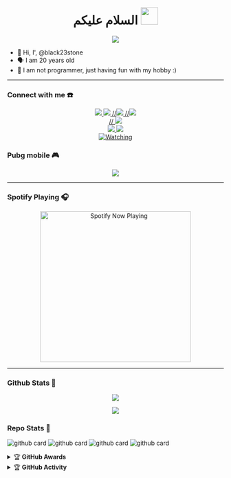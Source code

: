 <h1 align="center">السلام عليكم <img src="https://user-images.githubusercontent.com/1303154/88677602-1635ba80-d120-11ea-84d8-d263ba5fc3c0.gif" width="40px" alt=""><br></h1>
<p align="center">
  <img src="https://telegra.ph/file/383c40053bf43b7889274.jpg" />
</p>

<p align="center">

- 👼 Hi, I', @black23stone 
- 🗣️ I am 20 years old 
- 🔭 I am not programmer, just having fun with my hobby :)

</p>

------
### Connect with me ☎️
<p align="center">
  <a href="https://instagram.com/aswadd___"><img src="https://img.shields.io/badge/Instagram-E4405F?style=for-the-badge&logo=instagram&logoColor=white"/> 
  <a href="https://wa.me/62895338264382"><img src="https://img.shields.io/badge/WhatsApp-25D366?style=for-the-badge&logo=whatsapp&logoColor=white" />
 //<a href="https://www.facebook.com/profile.php?id=100015526687857"><img src="https://img.shields.io/badge/Facebook-%234267B2.svg?&style=for-the-badge&logo=facebook&logoColor=white" />
  //<a href="https://t.me/zeeoneee"><img src="https://img.shields.io/badge/Telegram-%230088cc.svg?&style=for-the-badge&logo=telegram&logoColor=white" /> <br>
 // <a href="https://youtu.be/WgeItwiifYs"><img src="https://img.shields.io/badge/YouTube-zeeone ofc-ff0000?style=for-the-badge&logo=youtube&logoColor=ff0000&link=https://youtube.com/channel/UCdzWwbApjkyODby7_MoRYlA" /><br>
  <a name=zeeoneofc&label=VIEWS&style=flat-square&color=orange" />
  <a href="https://github.com/zeeoneofc"><img src="https://img.shields.io/badge/-GitHub-black?style=flat-square&logo=github" /> 
  <a href="https://youtube.com/channel/UCdzWwbApjkyODby7_MoRYlA"><img src="https://img.shields.io/youtube/channel/subscribers/UCdzWwbApjkyODby7_MoRYlA?style=social" /> <br>
  <a href="https://komarev.com/ghpvc/?username=zeeoneofc&color=blue&style=flat-square&label=Profile+Views"><img title="Watching" src="https://komarev.com/ghpvc/?username=zeeoneofc&color=blue&style=flat-square&label=Profile+View"></a>
</p>

### Pubg mobile 🎮
<p align="center">
  <img src="https://github.com/zeeoneofc/zeeoneofc/blob/zeeoneofc/2047a1zwq1.gif" />
</p>

------

### Spotify Playing 🎧

<p align="center">
  <a href="https://open.spotify.com/user/hbv7yzic965h9y82w194av0cz" target="_blank"><img src="https://now-playing-on-spotify.vercel.app/api/spotify" alt="Spotify Now Playing" width="350"/></a>
</p>

------

### Github Stats 🚀

<p align="center"><a href="https://github.com/black23stone"><img src="https://github-readme-stats.vercel.app/api?username=black23stone&show_icons=true&theme=radical"></a></p>
<p align="center"><a href="https://github.com/black23stone"><img src="https://github-readme-stats.vercel.app/api/top-langs/?username=black23stone&theme=radical&layout=compact"></a></p> 

### Repo Stats 🔭
![github card](https://github-readme-stats.vercel.app/api/pin/?username=black23stone&repo=BSTONE-Ubot&theme=dark)
![github card](https://github-readme-stats.vercel.app/api/pin/?username=black23stone&repo=BSTONE-WABOT&theme=nightowl)
![github card](https://github-readme-stats.vercel.app/api/pin/?username=black23stone&repo=BSTONE-AUTOMEET&theme=dark)
![github card](https://github-readme-stats.vercel.app/api/pin/?username=black23stone&repo=black23stone&theme=nightowl)


<details>
    <summary>&#127942 <b>GitHub Awards</b></summary><br/>

![Github Trophy](https://github-profile-trophy.vercel.app/?username=phaticusthiccy)

</details>

<details>
    <summary>&#127942 <b>GitHub Activity</b></summary><br/>

![Metrics](https://metrics.lecoq.io/zeeoneofc?template=classic&repositories.forks=true&languages=1&languages.colors=github&languages.threshold=0%25&config.timezone=Asia%2FMakassar)

</details> 
